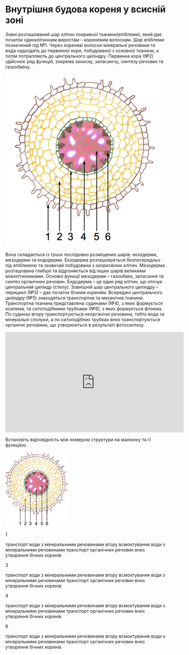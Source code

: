 # Внутрiшня будова кореня у всиснiй зонi

Зовнi розташований шар клiтин покривної тканини(епiблеми), який дає початок одноклiтинним виростам – кореневим волоскам. <span class="p1">Шар епiблеми</span> позначений пiд №1.
Через кореневi волоски мiнеральнi речовини та вода надходять до первинної кори, побудованої з основної тканини, а потiм потрапляють до центрального цилiндру. <span class="p1">Первинна кора</span> (№2) здiйснює ряд функцiй, зокрема захисну, запасаючу, синтезу речовин та газообмiну.

<img class="image" src="internal.png" alt="Внутрішня будова кореня"/>

Вона складається iз трьох послiдовно розмiщених шарiв: екзодерми, мезодерми та ендодерми. Екзодерма розташовується безпосередньо пiд епiблемою та зазвичай побудована з окорковiлих клiтин. Мезодерма розташована глибше та вiдрiзняється вiд iнших шарiв великими мiжклiтинниками. Основнi функцiї мезодерми – газообмiн, запасання та синтез органiчних речовин. Ендодерма – це один ряд клiтин, що оточує центральний цилiндр (стелу). Зовнiшнiй шар центрального цилiндру – <span class="p1">перицикл</span> (№3) – дає початок бiчним кореням. Всерединi центрального цилiндру (№5) знаходяться <span class="p1">транспортна</span> та <span class="p1">механiчна тканини</span>. Транспортна тканина представлена судинами (№4), з яких формується ксилема, та ситоподiбними трубками (№6), з яких формується флоема. По судинах вгору транспортуються неорганiчнi речовини, тобто вода та мiнеральнi сполуки, а по ситоподiбних трубках вниз транспортуються органiчнi речовини, що утворюються в результатi фотосинтезу.

<div class="fluidMedia">
<iframe align="center" width="560" height="315" src="https://www.youtube.com/embed/5i0nVLI7fPU" frameborder="0" allowfullscreen></iframe>
</div>
<div class="popup">
</div>

<p>Встановіть відповідність між номером структури на малюнку та її функцією.</p>
<img class="image" src="root2.png" alt="Внутрішня будова кореня" width="200"/>

<quiz correctLabel="correct" incorrectLabel="incorrect" checkLabel="check">
    <question text="">
        <p>1</p>
        <answer>транспорт води з мінеральними речовинами вгору</answer>
        <answer correct>всмоктування води з мінеральними речовинами</answer>
        <answer>транспорт органічних речовин вниз</answer>
        <answer>утворення бічних коренів</answer>
    </question>
    <question text="">
        <p>3</p>
        <answer>транспорт води з мінеральними речовинами вгору</answer>
        <answer>всмоктування води з мінеральними речовинами</answer>
        <answer>транспорт органічних речовин вниз</answer>
        <answer correct>утворення бічних коренів</answer>
    </question>

<quiz correctLabel="correct" incorrectLabel="incorrect" checkLabel="check">
    <question text="">
        <p>4</p>
        <answer correct>транспорт води з мінеральними речовинами вгору</answer>
        <answer>всмоктування води з мінеральними речовинами</answer>
        <answer>транспорт органічних речовин вниз</answer>
        <answer>утворення бічних коренів</answer>
    </question>
</quiz>

<quiz correctLabel="correct" incorrectLabel="incorrect" checkLabel="check">
    <question text="">
        <p>6</p>
        <answer>транспорт води з мінеральними речовинами вгору</answer>
        <answer>всмоктування води з мінеральними речовинами</answer>
        <answer correct>транспорт органічних речовин вниз</answer>
        <answer>утворення бічних коренів</answer>
    </question>
</quiz>